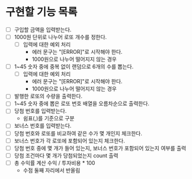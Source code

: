 # 구현할 기능 목록
- [ ] 구입할 금액을 입력받는다. 
- [ ] 1000원 단위로 나누어 로또 개수를 정한다.
  - [ ] 입력에 대한 예외 처리
      - 에러 문구는 "[ERROR]"로 시작해야 한다.
      - 1000원으로 나누어 떨어지지 않는 경우
- [ ] 1~45 숫자 중에 중복 없이 랜덤으로 6개의 수를 뽑는다.
  - [ ] 입력에 대한 예외 처리
    -  에러 문구는 "[ERROR]"로 시작해야 한다.
    - 1000원으로 나누어 떨어지지 않는 경우
- [ ] 발행한 로또의 수량을 출력한다.
- [ ] 1~45 숫자 중에 뽑은 로또 번호 배열을 오름차순으로 출력한다.
- [ ] 당첨 번호를 입력받는다.
  - 쉼표(,)를 기준으로 구분
- [ ] 보너스 번호를 입력받는다.
- [ ] 당첨 번호와 로또를 비교하여 같은 수가 몇 개인지 체크한다.
- [ ] 보너스 번호가 각 로또에 포함되어 있는지 체크한다.
- [ ] 당첨 번호 중에 몇 개가 들어 있는지, 보너스 번호가 포함되어 있는지 여부를 출력
- [ ] 당첨 조건마다 몇 개가 당첨되었는지 count 출력
- [ ] 총 수익률 계산 수익 / 투자비용 * 100
    - 수점 둘째 자리에서 반올림
